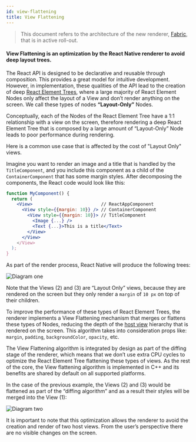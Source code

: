 ```yaml
---
id: view-flattening
title: View Flattening
---
```


> This document refers to the architecture of the new renderer, [Fabric](fabric-renderer), that is in active roll-out.

#### View Flattening is an optimization by the React Native renderer to avoid deep layout trees.

The React API is designed to be declarative and reusable through composition. This provides a great model for intuitive development. However, in implementation, these qualities of the API lead to the creation of deep [React Element Trees](glossary#react-element-tree-and-react-element), where a large majority of React Element Nodes only affect the layout of a View and don’t render anything on the screen. We call these types of nodes **“Layout-Only”** Nodes.

Conceptually, each of the Nodes of the React Element Tree have a 1:1 relationship with a view on the screen, therefore rendering a deep React Element Tree that is composed by a large amount of “Layout-Only” Node leads to poor performance during rendering.

Here is a common use case that is affected by the cost of "Layout Only" views.

Imagine you want to render an image and a title that is handled by the `TitleComponent`, and you include this component as a child of the `ContainerComponent` that has some margin styles. After decomposing the components, the React code would look like this:

```jsx
function MyComponent() {
  return (
    <View>                          // ReactAppComponent
      <View style={{margin: 10}} /> // ContainerComponent
        <View style={{margin: 10}}> // TitleComponent
          <Image {...} />
          <Text {...}>This is a title</Text>
        </View>
      </View>
    </View>
  );
}
```

As part of the render process, React Native will produce the following trees:

![Diagram one](/docs/assets/Architecture/view-flattening/diagram-one.png)

Note that the Views (2) and (3) are “Layout Only” views, because they are rendered on the screen but they only render a `margin` of `10 px` on top of their children.

To improve the performance of these types of React Element Trees, the renderer implements a View Flattening mechanism that merges or flattens these types of Nodes, reducing the depth of the [host view](glossary#host-view-tree-and-host-view) hierarchy that is rendered on the screen. This algorithm takes into consideration props like: `margin`, `padding`, `backgroundColor`, `opacity`, etc.

The View Flattening algorithm is integrated by design as part of the diffing stage of the renderer, which means that we don’t use extra CPU cycles to optimize the React Element Tree flattening these types of views. As the rest of the core, the View flattening algorithm is implemented in C++ and its benefits are shared by default on all supported platforms.

In the case of the previous example, the Views (2) and (3) would be flattened as part of the “diffing algorithm” and as a result their styles will be merged into the View (1):

![Diagram two](/docs/assets/Architecture/view-flattening/diagram-two.png)

It is important to note that this optimization allows the renderer to avoid the creation and render of two host views. From the user’s perspective there are no visible changes on the screen.
